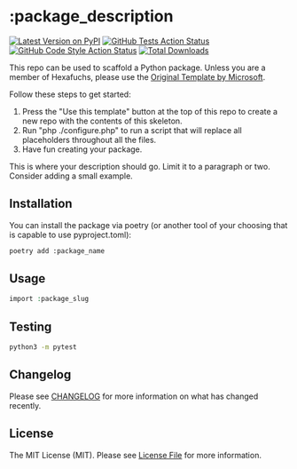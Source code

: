 # :package_description

[![Latest Version on PyPI](https://img.shields.io/pypi/pyversions/:package_name?style=flat-square)](https://pypi.org/project/:package_name)
[![GitHub Tests Action Status](https://img.shields.io/github/actions/workflow/status/hexafuchs/:package_name/run-tests.yml?branch=main&label=tests&style=flat-square)](https://github.com/hexafuchs/:package_name/actions?query=workflow%3Arun-tests+branch%3Amain)
[![GitHub Code Style Action Status](https://img.shields.io/github/actions/workflow/status/hexafuchs/:package_name/fix-python-code-style-issues.yml?branch=main&label=code%20style&style=flat-square)](https://github.com/hexafuchs/:package_name/actions?query=workflow%3A"Fix+Python+code+style+issues"+branch%3Amain)
[![Total Downloads](https://img.shields.io/pypi/dm/:package_name.svg?style=flat-square)](https://pypi.org/project/:package_name)

<!--delete-->
This repo can be used to scaffold a Python package. Unless you are a member of Hexafuchs, please use the
[Original Template by Microsoft](https://github.com/microsoft/python-package-template).

Follow these steps to get started:

1. Press the "Use this template" button at the top of this repo to create a new repo with the contents of this skeleton.
2. Run "php ./configure.php" to run a script that will replace all placeholders throughout all the files.
3. Have fun creating your package.
<!--/delete-->

This is where your description should go. Limit it to a paragraph or two. Consider adding a small example.

## Installation

You can install the package via poetry (or another tool of your choosing that is capable to use pyproject.toml):

```bash
poetry add :package_name
```

## Usage

```php
import :package_slug
```

## Testing

```bash
python3 -m pytest
```

## Changelog

Please see [CHANGELOG](CHANGELOG.md) for more information on what has changed recently.

## License

The MIT License (MIT). Please see [License File](LICENSE.md) for more information.